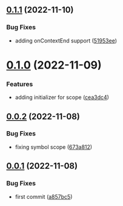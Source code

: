 ## [0.1.1](https://github.com/maxmilhas/winston-context-logger-open-telemetry/compare/v0.1.0...v0.1.1) (2022-11-10)


### Bug Fixes

* adding onContextEnd support ([51953ee](https://github.com/maxmilhas/winston-context-logger-open-telemetry/commit/51953ee28e47de8e90d56eeb2c85dd8c5ec7ac06))

# [0.1.0](https://github.com/maxmilhas/winston-context-logger-open-telemetry/compare/v0.0.2...v0.1.0) (2022-11-09)


### Features

* adding initializer for scope ([cea3dc4](https://github.com/maxmilhas/winston-context-logger-open-telemetry/commit/cea3dc4a1e38d9f2551b9b1f67a08806e3b0ce61))

## [0.0.2](https://github.com/maxmilhas/winston-context-logger-open-telemetry/compare/v0.0.1...v0.0.2) (2022-11-08)


### Bug Fixes

* fixing symbol scope ([673a812](https://github.com/maxmilhas/winston-context-logger-open-telemetry/commit/673a812911477c07632b83fb7b72a3a104ecfe2d))

## [0.0.1](https://github.com/maxmilhas/winston-context-logger-open-telemetry/compare/v0.0.0...v0.0.1) (2022-11-08)


### Bug Fixes

* first commit ([a857bc5](https://github.com/maxmilhas/winston-context-logger-open-telemetry/commit/a857bc5a31e5859ec809e0ebc399765338f741ae))

